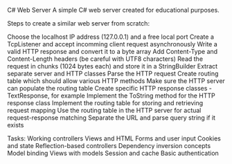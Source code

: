 C# Web Server
A simple C# web server created for educational purposes.

Steps to create a similar web server from scratch:

Choose the localhost IP address (127.0.0.1) and a free local port
Create a TcpListener and accept incomming client request asynchronously
Write a valid HTTP response and convert it to a byte array
Add Content-Type and Content-Length headers (be careful with UTF8 characters)
Read the request in chunks (1024 bytes each) and store it in a StringBuilder
Extract separate server and HTTP classes
Parse the HTTP request
Create routing table which should allow various HTTP methods
Make sure the HTTP server can populate the routing table
Create specific HTTP response classes - TextResponse, for example
Implement the ToString method for the HTTP response class
Implement the routing table for storing and retrieving request mapping
Use the routing table in the HTTP server for actual request-response matching
Separate the URL and parse query string if it exists

Tasks:
Working controllers
Views and HTML
Forms and user input
Cookies and state
Reflection-based controllers
Dependency inversion concepts
Model binding
Views with models
Session and cache
Basic authentication